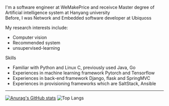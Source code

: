 <!--
**ideyedi/ideyedi** is a ✨ _special_ ✨ repository because its `README.md` (this file) appears on your GitHub profile.

Here are some ideas to get you started:

### Hi there 👋
- I’m working on WeMakePrice
- currently studying Machine Learning
- Recommended system, unsupervised-learning
- 🔭 I’m currently working on ...
- 🌱 I’m currently learning ...
- 👯 I’m looking to collaborate on ...
- 🤔 I’m looking for help with ...
- 💬 Ask me about ...
- 📫 How to reach me: ...
- 😄 Pronouns: ...
- ⚡ Fun fact: ...
-->

I'm a software engineer at WeMakePrice and receivce Master degree of Artificial intelligence system at Hanyang university  
Before, I was Network and Embedded software developer at Ubiquoss

My research interests include:  
- Computer vision
- Recommended system  
- unsupervised-learning  

Skills  
- Familiar with Python and Linux C, previously used Java, Go
- Experiences in machine learning framework Pytorch and Tensorflow  
- Experiences in back-end framework Django, flask and SpringMVC
- Experiences in provisioning frameworks which are SaltStack, Ansible

----
[![Anurag's GitHub stats](https://github-readme-stats.vercel.app/api?username=ideyedi&show_icons=true&theme=cobalt)](https://github.com/anuraghazra/github-readme-stats)
![Top Langs](https://github-readme-stats.vercel.app/api/top-langs/?username=ideyedi&langs_count=8&theme=cobalt)  
